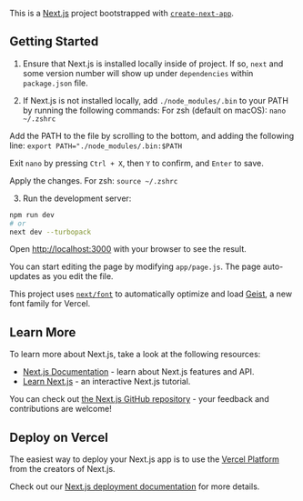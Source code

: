 This is a [Next.js](https://nextjs.org) project bootstrapped with [`create-next-app`](https://github.com/vercel/next.js/tree/canary/packages/create-next-app).

## Getting Started

1) Ensure that Next.js is installed locally inside of project. If so, `next` and some version number will show up under `dependencies` within `package.json` file.


2) If Next.js is not installed locally, add `./node_modules/.bin` to your PATH by running the following commands:
For zsh (default on macOS):
`nano ~/.zshrc`

Add the PATH to the file by scrolling to the bottom, and adding the following line:
`export PATH="./node_modules/.bin:$PATH`

Exit `nano` by pressing `Ctrl + X`, then `Y` to confirm, and `Enter` to save.

Apply the changes.
For zsh: `source ~/.zshrc`


3) Run the development server:
```bash
npm run dev
# or
next dev --turbopack
```

Open [http://localhost:3000](http://localhost:3000) with your browser to see the result.

You can start editing the page by modifying `app/page.js`. The page auto-updates as you edit the file.

This project uses [`next/font`](https://nextjs.org/docs/app/building-your-application/optimizing/fonts) to automatically optimize and load [Geist](https://vercel.com/font), a new font family for Vercel.

## Learn More

To learn more about Next.js, take a look at the following resources:

- [Next.js Documentation](https://nextjs.org/docs) - learn about Next.js features and API.
- [Learn Next.js](https://nextjs.org/learn) - an interactive Next.js tutorial.

You can check out [the Next.js GitHub repository](https://github.com/vercel/next.js) - your feedback and contributions are welcome!

## Deploy on Vercel

The easiest way to deploy your Next.js app is to use the [Vercel Platform](https://vercel.com/new?utm_medium=default-template&filter=next.js&utm_source=create-next-app&utm_campaign=create-next-app-readme) from the creators of Next.js.

Check out our [Next.js deployment documentation](https://nextjs.org/docs/app/building-your-application/deploying) for more details.

